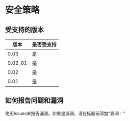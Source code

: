 # 安全策略

## 受支持的版本

| 版本    | 是否受支持 |
| ------- | --------- |
| 0.03    | 是        |
| 0.02_01 | 是        |
| 0.02    | 是        |
| 0.01    | 是        |

## 如何报告问题和漏洞

使用Issues来报告漏洞。如果是漏洞，请在标题前添加“漏洞：”
